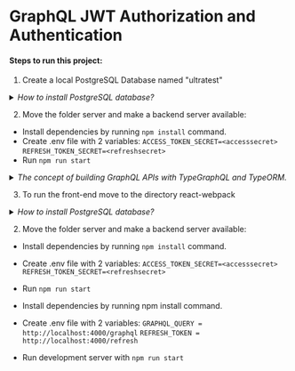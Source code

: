 # GraphQL JWT Authorization and Authentication

#### Steps to run this project:

1. Create a local PostgreSQL Database named "ultratest"

<details><summary><em>How to install PostgreSQL database?</em></summary>
<p>
   
  - Install Homebrew (https://brew.sh/) or run the command in terminal `brew -v` to make sure Brew installed.
  - Run the command `brew install postgresql`, then if it is not started `brew services start`
  - To create user and password run command `CREATE ROLE <app_user> WITH LOGIN PASSWORD <app_password>;`
  - To create database use command `CREATE DATEBASE <app_database>;`
  - To connect to database use command `\connect <app_database>;`

</p>
</details>

2. Move the folder server and make a backend server available:

- Install dependencies by running `npm install` command.
- Create .env file with 2 variables:
  `ACCESS_TOKEN_SECRET=<accesssecret>`
  `REFRESH_TOKEN_SECRET=<refreshsecret>`
- Run `npm run start`

<details><summary><em>The concept of building GraphQL APIs with TypeGraphQL and TypeORM.</em></summary>
<p>
   
The main goal of using the tools is to unify and simplify the work with the database and GraphQL schema with further processing to resolvers in one place. TypeORM library gets data from a database and maps tables to model classes, TypeGraphQL generates a GraphQL schema into classes with Typescript and allows us to process resolvers in one place.

Here, we are setting up:

- TypeORM library using CLI
  - install global version `npm i -g typeorm`
  - initialize a new TypeORM project `init --name <folder_name> --database postgres`
- The GraphQL server
  - install `npm i -g express apollo-server-express graphql` and `npm i -D --save @types/express`
    Here, we use the express framework as a web server and the apollo-server-express package as a middleware to connect GraphQl.
- Create database table structure through TypeORM model.
  The model represents a database table whose rows are mapped to Entity class.
- Describe the resolver class by TypeGraphQL and define queries and mutations.

</p>
</details>

3. To run the front-end move to the directory react-webpack

<details><summary><em>How to install PostgreSQL database?</em></summary>
<p>
   
  - Install Homebrew (https://brew.sh/) or run the command in terminal `brew -v` to make sure Brew installed.
  - Run the command `brew install postgresql`, then if it is not started `brew services start`
  - To create user and password run command `CREATE ROLE <app_user> WITH LOGIN PASSWORD <app_password>;`
  - To create database use command `CREATE DATEBASE <app_database>;`
  - To connect to database use command `\connect <app_database>;`

</p>
</details>

2. Move the folder server and make a backend server available:

- Install dependencies by running `npm install` command.
- Create .env file with 2 variables:
  `ACCESS_TOKEN_SECRET=<accesssecret>`
  `REFRESH_TOKEN_SECRET=<refreshsecret>`
- Run `npm run start`

- Install dependencies by running npm install command.
- Create .env file with 2 variables:
  `GRAPHQL_QUERY = http://localhost:4000/graphql`
  `REFRESH_TOKEN = http://localhost:4000/refresh`

- Run development server with `npm run start`
